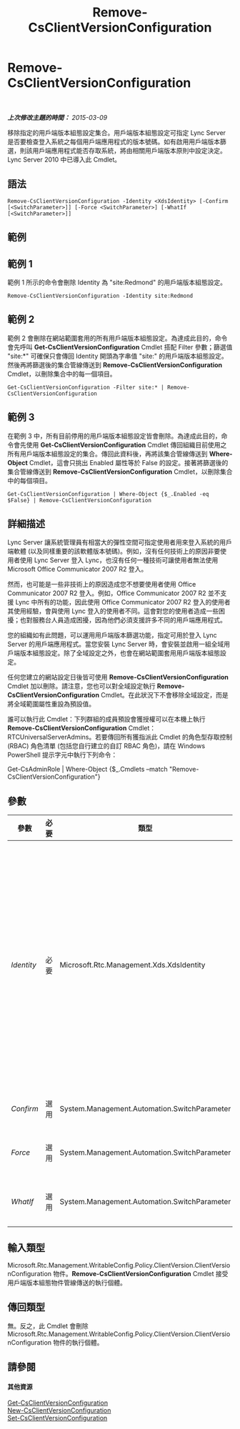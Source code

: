 ﻿---
title: Remove-CsClientVersionConfiguration
TOCTitle: Remove-CsClientVersionConfiguration
ms:assetid: 42065d1d-a0ef-4fa4-826b-d65b14b343c9
ms:mtpsurl: https://technet.microsoft.com/zh-tw/library/Gg425925(v=OCS.15)
ms:contentKeyID: 49290729
ms.date: 08/10/2015
mtps_version: v=OCS.15
ms.translationtype: HT
---

# Remove-CsClientVersionConfiguration

 

_**上次修改主題的時間：** 2015-03-09_

移除指定的用戶端版本組態設定集合。用戶端版本組態設定可指定 Lync Server 是否要檢查登入系統之每個用戶端應用程式的版本號碼。如有啟用用戶端版本篩選，則該用戶端應用程式能否存取系統，將由相關用戶端版本原則中設定決定。Lync Server 2010 中已導入此 Cmdlet。

## 語法

    Remove-CsClientVersionConfiguration -Identity <XdsIdentity> [-Confirm [<SwitchParameter>]] [-Force <SwitchParameter>] [-WhatIf [<SwitchParameter>]]

## 範例

## 範例 1

範例 1 所示的命令會刪除 Identity 為 "site:Redmond" 的用戶端版本組態設定。

    Remove-CsClientVersionConfiguration -Identity site:Redmond

## 範例 2

範例 2 會刪除在網站範圍套用的所有用戶端版本組態設定。為達成此目的，命令會先呼叫 **Get-CsClientVersionConfiguration** Cmdlet 搭配 Filter 參數；篩選值 "site:\*" 可確保只會傳回 Identity 開頭為字串值 "site:" 的用戶端版本組態設定。然後再將篩選後的集合管線傳送到 **Remove-CsClientVersionConfiguration** Cmdlet，以刪除集合中的每一個項目。

    Get-CsClientVersionConfiguration -Filter site:* | Remove-CsClientVersionConfiguration

## 範例 3

在範例 3 中，所有目前停用的用戶端版本組態設定皆會刪除。為達成此目的，命令會先使用 **Get-CsClientVersionConfiguration** Cmdlet 傳回組織目前使用之所有用戶端版本組態設定的集合。傳回此資料後，再將該集合管線傳送到 **Where-Object** Cmdlet，這會只挑出 Enabled 屬性等於 False 的設定。接著將篩選後的集合管線傳送到 **Remove-CsClientVersionConfiguration** Cmdlet，以刪除集合中的每個項目。

    Get-CsClientVersionConfiguration | Where-Object {$_.Enabled -eq $False} | Remove-CsClientVersionConfiguration

## 詳細描述

Lync Server 讓系統管理員有相當大的彈性空間可指定使用者用來登入系統的用戶端軟體 (以及同樣重要的該軟體版本號碼)。例如，沒有任何技術上的原因非要使用者使用 Lync Server 登入 Lync，也沒有任何一種技術可讓使用者無法使用 Microsoft Office Communicator 2007 R2 登入。

然而，也可能是一些非技術上的原因造成您不想要使用者使用 Office Communicator 2007 R2 登入。例如，Office Communicator 2007 R2 並不支援 Lync 中所有的功能，因此使用 Office Communicator 2007 R2 登入的使用者其使用經驗，會與使用 Lync 登入的使用者不同。這會對您的使用者造成一些困擾；也對服務台人員造成困擾，因為他們必須支援許多不同的用戶端應用程式。

您的組織如有此問題，可以運用用戶端版本篩選功能，指定可用於登入 Lync Server 的用戶端應用程式。當您安裝 Lync Server 時，會安裝並啟用一組全域用戶端版本組態設定。除了全域設定之外，也會在網站範圍套用用戶端版本組態設定。

任何您建立的網站設定日後皆可使用 **Remove-CsClientVersionConfiguration** Cmdlet 加以刪除。請注意，您也可以對全域設定執行 **Remove-CsClientVersionConfiguration** Cmdlet。在此狀況下不會移除全域設定，而是將全域範圍屬性重設為預設值。

誰可以執行此 Cmdlet：下列群組的成員預設會獲授權可以在本機上執行 **Remove-CsClientVersionConfiguration** Cmdlet：RTCUniversalServerAdmins。若要傳回所有獲指派此 Cmdlet 的角色型存取控制 (RBAC) 角色清單 (包括您自行建立的自訂 RBAC 角色)，請在 Windows PowerShell 提示字元中執行下列命令：

Get-CsAdminRole | Where-Object {$\_.Cmdlets –match "Remove-CsClientVersionConfiguration"}

## 參數


<table>
<colgroup>
<col style="width: 25%" />
<col style="width: 25%" />
<col style="width: 25%" />
<col style="width: 25%" />
</colgroup>
<thead>
<tr class="header">
<th>參數</th>
<th>必要</th>
<th>類型</th>
<th>說明</th>
</tr>
</thead>
<tbody>
<tr class="odd">
<td><p><em>Identity</em></p></td>
<td><p>必要</p></td>
<td><p>Microsoft.Rtc.Management.Xds.XdsIdentity</p></td>
<td><p>要移除之用戶端版本組態設定集合的唯一識別碼。若要移除全域集合，請使用下列語法：-Identity global。(請記住，全域設定並不是真正的移除，而是將全域範圍屬性全部重設回其預設值)。若要移除網站集合，請使用類似下列的語法：-Identity site:Redmond。請注意，如有指定 Identity，即無法使用萬用字元。</p></td>
</tr>
<tr class="even">
<td><p><em>Confirm</em></p></td>
<td><p>選用</p></td>
<td><p>System.Management.Automation.SwitchParameter</p></td>
<td><p>在執行命令前先提示確認。</p></td>
</tr>
<tr class="odd">
<td><p><em>Force</em></p></td>
<td><p>選用</p></td>
<td><p>System.Management.Automation.SwitchParameter</p></td>
<td><p>隱藏執行命令時可能發生的非嚴重錯誤訊息。</p></td>
</tr>
<tr class="even">
<td><p><em>WhatIf</em></p></td>
<td><p>選用</p></td>
<td><p>System.Management.Automation.SwitchParameter</p></td>
<td><p>說明執行命令時若不實際執行命令的後果。</p></td>
</tr>
</tbody>
</table>


## 輸入類型

Microsoft.Rtc.Management.WritableConfig.Policy.ClientVersion.ClientVersionConfiguration 物件。**Remove-CsClientVersionConfiguration** Cmdlet 接受用戶端版本組態物件管線傳送的執行個體。

## 傳回類型

無。反之，此 Cmdlet 會刪除 Microsoft.Rtc.Management.WritableConfig.Policy.ClientVersion.ClientVersionConfiguration 物件的執行個體。

## 請參閱

#### 其他資源

[Get-CsClientVersionConfiguration](get-csclientversionconfiguration.md)  
[New-CsClientVersionConfiguration](new-csclientversionconfiguration.md)  
[Set-CsClientVersionConfiguration](set-csclientversionconfiguration.md)

